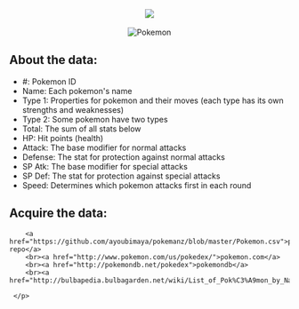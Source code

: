 <html>
<body>
<center><img src="http://www.lostarkgames.com/images/pokemonlogo.jpg"></center><br>
<center><img src="http://i67.tinypic.com/f0qe03.jpg" alt="Pokemon"></center>
<p> <h2>About the data:</h2>
	<ul style="list-style-type:disc">
	<li>#: Pokemon ID</li>
    <li>Name: Each pokemon's name</li>
    <li> Type 1: Properties for pokemon and their moves (each type has its own strengths and weaknesses)</li>
    <li>Type 2: Some pokemon have two types</li>
    <li>Total: The sum of all stats below</li>
    <li>HP: Hit points (health)</li>
    <li>Attack: The base modifier for normal attacks</li>
    <li>Defense: The stat for protection against normal attacks</li>
    <li>SP Atk: The base modifier for special attacks</li>
    <li>SP Def: The stat for protection against special attacks</li>
    <li>Speed: Determines which pokemon attacks first in each round</li>
	</ul>
	<h2> Acquire the data:</h2>
	
		<a href="https://github.com/ayoubimaya/pokemanz/blob/master/Pokemon.csv">pokemanz repo</a> 
		<br><a href="http://www.pokemon.com/us/pokedex/">pokemon.com</a> 
		<br><a href="http://pokemondb.net/pokedex">pokemondb</a> 
		<br><a href="http://bulbapedia.bulbagarden.net/wiki/List_of_Pok%C3%A9mon_by_National_Pok%C3%A9dex_number">bulbedia</a>
	 
	 </p>
	
	
</body>
</html>
